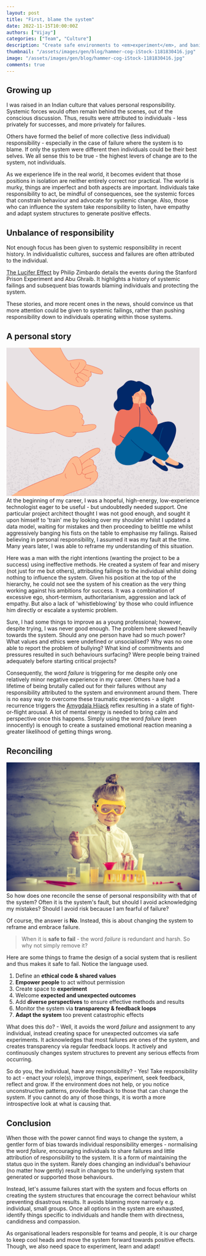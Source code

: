 ```yaml
---
layout: post
title: "First, blame the system"
date: 2022-11-15T10:00:00Z
authors: ["Vijay"]
categories: ["Team", "Culture"]
description: "Create safe environments to <em>experiment</em>, and banish individual <em>failure</em>"
thumbnail: "/assets/images/gen/blog/hammer-cog-iStock-1181830416.jpg"
image: "/assets/images/gen/blog/hammer-cog-iStock-1181830416.jpg"
comments: true
---
```


## Growing up
I was raised in an Indian culture that values personal responsibility. Systemic forces would often remain behind the scenes, out of the conscious discussion. Thus, results were attributed to individuals - less privately for successes, and more privately for failures.

Others have formed the belief of more collective (less individual) responsibility - especially in the case of failure where the system is to blame. If only the system were different then individuals could be their best selves. We all sense this to be true - the highest levers of change are to the system, not individuals.

As we experience life in the real world, it becomes evident that those positions in isolation are neither entirely correct nor practical. The world is murky, things are imperfect and both aspects are important. Individuals take responsibility to act, be mindful of consequences, see the systemic forces that constrain behaviour and advocate for systemic change. Also, those who can influence the system take responsibility to listen, have empathy and adapt system structures to generate positive effects.

## Unbalance of responsibility
Not enough focus has been given to systemic responsibility in recent history. In individualistic cultures, success and failures are often attributed to the individual. 

[The Lucifer Effect](https://www.amazon.co.uk/Lucifer-Effect-Good-People-Turn/dp/1846041031) by Philip Zimbardo details the events during the Stanford Prison Experiment and Abu Ghraib. It highlights a history of systemic failings and subsequent bias towards blaming individuals and protecting the system. 

These stories, and more recent ones in the news, should convince us that more attention could be given to systemic failings, rather than pushing responsibility down to individuals operating within those systems.

## A personal story
![image info](/assets/images/gen/blog/blame-individual-iStock-1340293083.jpg)
At the beginning of my career, I was a hopeful, high-energy, low-experience technologist eager to be useful - but undoubtedly needed support. One particular project architect thought I was not good enough, and sought it upon himself to 'train' me by looking over my shoulder whilst I updated a data model, waiting for mistakes and then proceeding to belittle me whilst aggressively banging his fists on the table to emphasise my failings. Raised believing in personal responsibility, I assumed it was my fault at the time. Many years later, I was able to reframe my understanding of this situation.

Here was a man with the right intentions (wanting the project to be a success) using ineffective methods. He created a system of fear and misery (not just for me but others), attributing failings to the individual whilst doing nothing to influence the system. Given his position at the top of the hierarchy, he could not see the system of his creation as the very thing working against his ambitions for success. It was a combination of excessive ego, short-termism, authoritarianism, aggression and lack of empathy. But also a lack of 'whistleblowing' by those who could influence him directly or escalate a systemic problem. 

Sure, I had some things to improve as a young professional; however, despite trying, I was never good enough. The problem here skewed heavily towards the system. Should any one person have had so much power? What values and ethics were undefined or unsocialised? Why was no one able to report the problem of bullying? What kind of commitments and pressures resulted in such behaviours surfacing? Were people being trained adequately before starting critical projects?

Consequently, the word <em>failure</em> is triggering for me despite only one relatively minor negative experience in my career. Others have had a lifetime of being brutally called out for their failures without any responsibility attributed to the system and environment around them. There is no easy way to overcome these traumatic experiences - a slight recurrence triggers the [Amygdala Hijack](https://en.wikipedia.org/wiki/Amygdala_hijack) reflex resulting in a state of fight-or-flight arousal. A lot of mental energy is needed to bring calm and perspective once this happens. Simply using the word <em>failure</em> (even innocently) is enough to create a sustained emotional reaction meaning a greater likelihood of getting things wrong.

## Reconciling 
![image info](/assets/images/gen/blog/experiement-iStock-489203316.jpg)
So how does one reconcile the sense of personal responsibility with that of the system? Often it is the system's fault, but should I avoid acknowledging my mistakes? Should I avoid risk because I am fearful of failure? 

Of course, the answer is **No**. Instead, this is about changing the system to reframe and embrace failure. 

> When it is **safe to fail** - the word <em>failure</em> is redundant and harsh. So why not simply remove it?

Here are some things to frame the design of a social system that is resilient and thus makes it safe to fail. Notice the language used.

1. Define an **ethical code & shared values**
1. **Empower people** to act without permission
2. Create space to **experiment** 
2. Welcome **expected and unexpected outcomes**
2. Add **diverse perspectives** to ensure effective methods and results
3. Monitor the system via **transparency & feedback loops**
4. **Adapt the system** too prevent catastrophic effects 

What does this do? - Well, it avoids the word <em>failure</em> and assignment to any individual, instead creating space for unexpected outcomes via safe experiments. It acknowledges that most failures are ones of the system, and creates transparency via regular feedback loops. It actively and continuously changes system structures to prevent any serious effects from occurring.

So do you, the individual, have any responsibility? - Yes! Take responsibility to act - enact your role(s), improve things, experiment, seek feedback, reflect and grow. If the environment does not help, or you notice unconstructive patterns, provide feedback to those that can change the system. If you cannot do any of those things, it is worth a more introspective look at what is causing that.

## Conclusion
When those with the power cannot find ways to change the system, a gentler form of bias towards individual responsibility emerges - normalising the word <em>failure</em>, encouraging individuals to share failures and little attribution of responsibility to the system. It is a form of maintaining the status quo in the system. Rarely does changing an individual's behaviour (no matter how gently) result in changes to the underlying system that generated or supported those behaviours.

Instead, let's assume failures start with the system and focus efforts on creating the system structures that encourage the correct behaviour whilst preventing disastrous results. It avoids blaming more narrowly e.g. individual, small groups. Once all options in the system are exhausted, identify things specific to individuals and handle them with directness, candidness and compassion.

As organisational leaders responsible for teams and people, it is our charge to keep cool heads and move the system forward towards positive effects. Though, we also need space to experiment, learn and adapt!